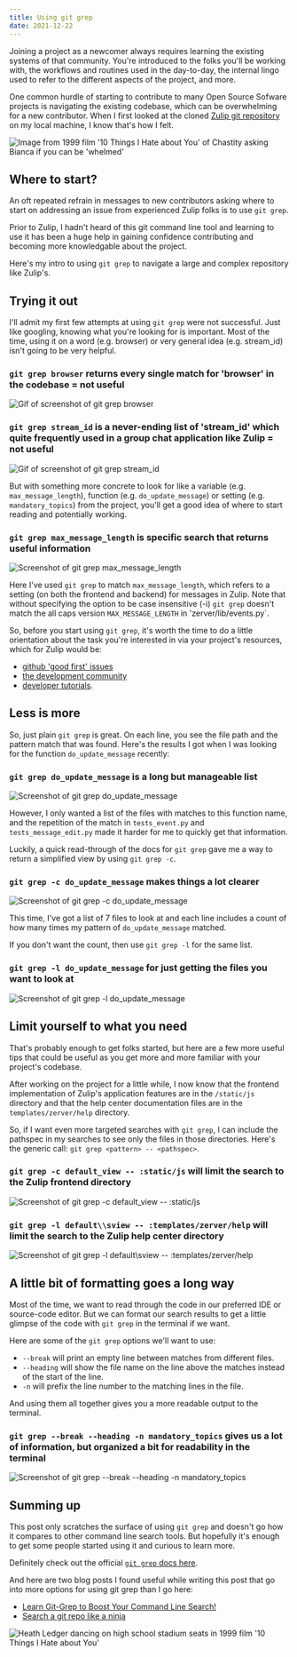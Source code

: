 ```yaml
---
title: Using git grep
date: 2021-12-22
---
```


Joining a project as a newcomer always requires learning the existing systems of that community. You're introduced to the folks you'll be working with, the workflows and routines used in the day-to-day, the internal lingo used to refer to the different aspects of the project, and more.

One common hurdle of starting to contribute to many Open Source Sofware projects is navigating the existing codebase, which can be overwhelming for a new contributor. When I first looked at the cloned [Zulip git repository](https://github.com/zulip/zulip) on my local machine, I know that's how I felt.

![Image from 1999 film '10 Things I Hate about You' of Chastity asking Bianca if you can be 'whelmed'](/docs/assets/whelmed-gif.gif)

## Where to start?

An oft repeated refrain in messages to new contributors asking where to start on addressing an issue from experienced Zulip folks is to use `git grep`.

Prior to Zulip, I hadn't heard of this git command line tool and learning to use it has been a huge help in gaining confidence contributing and becoming more knowledgable about the project. 

Here's my intro to using `git grep` to navigate a large and complex repository like Zulip's.

## Trying it out

I'll admit my first few attempts at using `git grep` were not successful. Just like googling, knowing what you're looking for is important. Most of the time, using it on a word (e.g. browser) or very general idea (e.g. stream_id) isn't going to be very helpful.

### `git grep browser` returns every single match for 'browser' in the codebase = not useful
![Gif of screenshot of git grep browser](/docs/assets/Screenshot-git-grep-browser.png)

### `git grep stream_id` is a never-ending list of 'stream_id' which quite frequently used in a group chat application like Zulip = not useful
![Gif of screenshot of git grep stream_id](/docs/assets/Screenshot-git-grep-stream-id.png)

But with something more concrete to look for like a variable (e.g. `max_message_length`), function (e.g. `do_update_message`) or setting (e.g. `mandatory_topics`) from the project, you'll get a good idea of where to start reading and potentially working.

### `git grep max_message_length` is specific search that returns useful information
![Screenshot of git grep max_message_length](/docs/assets/Screenshot-git-grep-max-message-length.png)

Here I've used `git grep` to match `max_message_length`, which refers to a setting (on both the frontend and backend) for messages in Zulip. Note that without specifying the option to be case insensitive (-i) `git grep` doesn't match the all caps version `MAX_MESSAGE_LENGTH` in 'zerver/lib/events.py`.

So, before you start using `git grep`, it's worth the time to do a little orientation about the task you're interested in via your project's resources, which for Zulip would be:
- [github 'good first' issues](https://github.com/zulip/zulip/labels/good%20first%20issue)
- [the development community](https://zulip.com/development-community/)
- [developer tutorials](https://zulip.readthedocs.io/en/latest/tutorials/index.html).

## Less is more

So, just plain `git grep` is great. On each line, you see the file path and the pattern match that was found. Here's the results I got when I was looking for the function `do_update_message` recently:

### `git grep do_update_message` is a long but manageable list
![Screenshot of git grep do_update_message](/docs/assets/Screenshot-git-grep-do-update-message.png)

However, I only wanted a list of the files with matches to this function name, and the repetition of the match in `tests_event.py` and `tests_message_edit.py` made it harder for me to quickly get that information. 

Luckily, a quick read-through of the docs for `git grep` gave me a way to return a simplified view by using `git grep -c`.

### `git grep -c do_update_message` makes things a lot clearer
![Screenshot of git grep -c do_update_message](/docs/assets/Screenshot-git-grep-c-do-update-message.png)

This time, I've got a list of 7 files to look at and each line includes a count of how many times my pattern of `do_update_message` matched.

If you don't want the count, then use `git grep -l` for the same list.

### `git grep -l do_update_message` for just getting the files you want to look at
![Screenshot of git grep -l do_update_message](/docs/assets/Screenshot-git-grep-l-do-update-message.png)

## Limit yourself to what you need

That's probably enough to get folks started, but here are a few more useful tips that could be useful as you get more and more familiar with your project's codebase.

After working on the project for a little while, I now know that the frontend implementation of Zulip's application features are in the `/static/js` directory and that the help center documentation files are in the `templates/zerver/help` directory. 

So, if I want even more targeted searches with `git grep`, I can include the pathspec in my searches to see only the files in those directories. Here's the generic call: `git grep <pattern> -- <pathspec>`.

### `git grep -c default_view -- :static/js` will limit the search to the Zulip frontend directory
![Screenshot of git grep -c default_view -- :static/js](/docs/assets/Screenshot-git-grep-default-view-static.png)

### `git grep -l default\\sview -- :templates/zerver/help` will limit the search to the Zulip help center directory
![Screenshot of git grep -l default\\sview -- :templates/zerver/help](/docs/assets/Screenshot-git-grep-default-view-templates.png)

## A little bit of formatting goes a long way

Most of the time, we want to read through the code in our preferred IDE or source-code editor. But we can format our search results to get a little glimpse of the code with `git grep` in the terminal if we want.

Here are some of the `git grep` options we'll want to use:
- `--break` will print an empty line between matches from different files.
- `--heading` will show the file name on the line above the matches instead of the start of the line.
- `-n` will prefix the line number to the matching lines in the file.

And using them all together gives you a more readable output to the terminal.

### `git grep --break --heading -n mandatory_topics` gives us a lot of information, but organized a bit for readability in the terminal
![Screenshot of git grep --break --heading -n mandatory_topics](/docs/assets/Screenshot-git-grep-break-header-n-mandatory-topics.png)

## Summing up

This post only scratches the surface of using `git grep` and doesn't go how it compares to other command line search tools. But hopefully it's enough to get some people started using it and curious to learn more. 

Definitely check out the official [`git grep` docs here](https://git-scm.com/docs/git-grep).

And here are two blog posts I found useful while writing this post that go into more options for using git grep than I go here:
- [Learn Git-Grep to Boost Your Command Line Search!](https://irian.to/blogs/learn-git-grep-to-boost-your-command-line-search/)
- [Search a git repo like a ninja](https://travisjeffery.com/b/2012/02/search-a-git-repo-like-a-ninja/)

![Heath Ledger dancing on high school stadium seats in 1999 film '10 Things I Hate about You'](/docs/assets/sing-me-a-love-song-performing.gif)